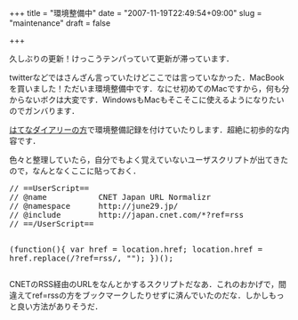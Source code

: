 +++
title = "環境整備中"
date = "2007-11-19T22:49:54+09:00"
slug = "maintenance"
draft = false

+++

<p>久しぶりの更新！けっこうテンパっていて更新が滞っています．</p>
<p>twitterなどではさんざん言っていたけどここでは言っていなかった．MacBookを買いました！ただいま環境整備中です．なにせ初めてのMacですから，何も分からないボクは大変です．WindowsもMacもそこそこに使えるようになりたいのでガンバります．</p>
<p><a href="http://d.hatena.ne.jp/june29">はてなダイアリーの方</a>で環境整備記録を付けていたりします．超絶に初歩的な内容です．</p>
<p>色々と整理していたら，自分でもよく覚えていないユーザスクリプトが出てきたので，なんとなくここに貼っておく．</p>
<pre>
// ==UserScript==
// @name           CNET Japan URL Normalizr
// @namespace      http://june29.jp/
// @include        http://japan.cnet.com/*?ref=rss
// ==/UserScript==

(function(){
        var href = location.href;
        location.href = href.replace(/\?ref=rss/, "");
})();
</pre>
<p>CNETのRSS経由のURLをなんとかするスクリプトだなあ．これのおかげで，間違えてref=rssの方をブックマークしたりせずに済んでいたのだな．しかしもっと良い方法がありそうだ．</p>
